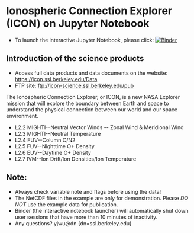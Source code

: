 # Ionospheric Connection Explorer (ICON) on Jupyter Notebook

- To launch the interactive Jupyter Notebook, please click:
[![Binder](https://mybinder.org/badge_logo.svg)](https://mybinder.org/v2/gh/YJWu-SSL/ICON_Data_Demo/master)

## Introduction of the science products 
- Access full data products and data documents on the website: <https://icon.ssl.berkeley.edu/Data>
- FTP site: <ftp://icon-science.ssl.berkeley.edu/pub>

The Ionospheric Connection Explorer, or ICON, is a new NASA Explorer mission
that will explore the boundary between Earth and space to understand the
physical connection between our world and our space environment. 
<br>
- L2.2 MIGHTI--Neutral Vector Winds -- Zonal Wind & Meridional Wind 
- L2.3 MIGHTI--Neutral Temperature
- L2.4 FUV--Column O/N2
- L2.5 FUV--Nighttime O+ Density 
- L2.6 EUV--Daytime O+ Density
- L2.7 IVM--Ion Drift/Ion Densities/Ion Temperature 

## Note:
- Always check variable note and flags before using the data!
- The NetCDF files in the example are only for demonstration. Please *DO NOT* use the example data for publication.
- Binder (the interactive notebook launcher) will automatically shut down user sessions that have more than 10 minutes of inactivity.
- Any questions? yjwu@dn {dn=ssl.berkeley.edu}
